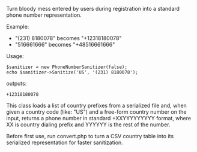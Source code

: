 Turn bloody mess entered by users during registration into a standard phone number representation.

Example:
* "(231) 8180078" becomes "+12318180078"
* "516661666" becomes "+48516661666"

Usage:

	$sanitizer = new PhoneNumberSanitizer(false);
	echo $sanitizer->Sanitize('US', '(231) 8180078');

outputs:

	+12318180078

This class loads a list of country prefixes from a serialized file and, when given a country code (like: "US") and a free-form country number on the input, returns a phone number in standard +XXYYYYYYYYY format, where XX is country dialing prefix and YYYYYY is the rest of the number.

Before first use, run convert.php to turn a CSV country table into its serialized representation for faster sanitization.
